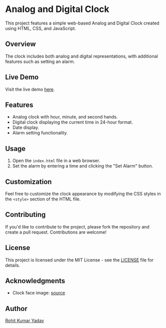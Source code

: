 # Analog and Digital Clock

This project features a simple web-based Analog and Digital Clock created using HTML, CSS, and JavaScript.

## Overview

The clock includes both analog and digital representations, with additional features such as setting an alarm.

## Live Demo

Visit the live demo [here](https://rohit-ayadav.github.io/Analog-And-Digital-clock-using-html--css-and-javascript/).

## Features

- Analog clock with hour, minute, and second hands.
- Digital clock displaying the current time in 24-hour format.
- Date display.
- Alarm setting functionality.

## Usage

1. Open the `index.html` file in a web browser.
2. Set the alarm by entering a time and clicking the "Set Alarm" button.

## Customization

Feel free to customize the clock appearance by modifying the CSS styles in the `<style>` section of the HTML file.

## Contributing

If you'd like to contribute to the project, please fork the repository and create a pull request. Contributions are welcome!

## License

This project is licensed under the MIT License - see the [LICENSE](LICENSE) file for details.

## Acknowledgments

- Clock face image: [source](https://w7.pngwing.com/pngs/134/1013/png-transparent-analog-clock-illustration-clock-face-digital-clock-speedometer-angle-white-furniture.png)

## Author

[Rohit Kumar Yadav](https://github.com/rohit-ayadav)

